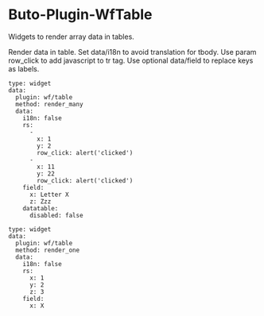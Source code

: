 # Buto-Plugin-WfTable
Widgets to render array data in tables.



Render data in table.
Set data/i18n to avoid translation for tbody. 
Use param row_click to add javascript to tr tag.
Use optional data/field to replace keys as labels.

```
type: widget
data:
  plugin: wf/table
  method: render_many
  data:
    i18n: false
    rs:
      -
        x: 1
        y: 2
        row_click: alert('clicked')
      -
        x: 11
        y: 22
        row_click: alert('clicked')
    field:
      x: Letter X
      z: Zzz
    datatable:
      disabled: false
```


```
type: widget
data:
  plugin: wf/table
  method: render_one
  data:
    i18n: false
    rs:
      x: 1
      y: 2
      z: 3
    field:
      x: X
```


